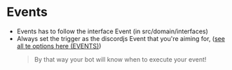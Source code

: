 # Events

* Events has to follow the interface Event (in src/domain/interfaces)
* Always set the trigger as the discordjs Event that you're aiming for, ([see all te options here (EVENTS)](https://discord.js.org/#/docs/main/stable/class/Client))
    > By that way your bot will know when to execute your event!
